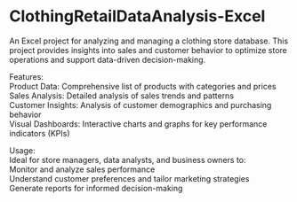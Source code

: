 # ClothingRetailDataAnalysis-Excel

An Excel project for analyzing and managing a clothing store database. This project provides insights into sales and customer behavior to optimize store operations and support data-driven decision-making.


Features:<br>
Product Data: Comprehensive list of products with categories and prices<br>
Sales Analysis: Detailed analysis of sales trends and patterns<br>
Customer Insights: Analysis of customer demographics and purchasing behavior<br>
Visual Dashboards: Interactive charts and graphs for key performance indicators (KPIs)<br>

Usage:<br>
Ideal for store managers, data analysts, and business owners to:<br>
Monitor and analyze sales performance<br>
Understand customer preferences and tailor marketing strategies<br>
Generate reports for informed decision-making
